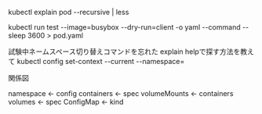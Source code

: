 kubectl explain pod --recursive | less


kubectl run test --image=busybox --dry-run=client -o yaml --command -- sleep 3600 > pod.yaml

試験中ネームスペース切り替えコマンドを忘れた
explain helpで探す方法を教えて
kubectl config set-context --current --namespace=

関係図

namespace ← config
containers ← spec
volumeMounts ← containers
volumes ← spec
ConfigMap ← kind